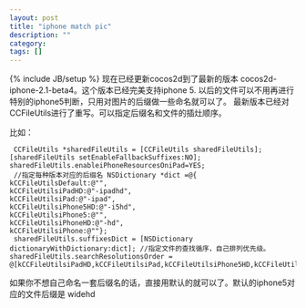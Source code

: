 ```yaml
---
layout: post
title: "iphone match pic"
description: ""
category: 
tags: []
---
```

{% include JB/setup %}
现在已经更新cocos2d到了最新的版本 cocos2d-iphone-2.1-beta4。这个版本已经完美支持iphone 5.
以后的文件可以不用再进行特别的iphone5判断，只用对图片的后缀做一些命名就可以了。
最新版本已经对CCFileUtils进行了重写。可以指定后缀名和文件的插灶顺序。

比如：

     CCFileUtils *sharedFileUtils = [CCFileUtils sharedFileUtils]; [sharedFileUtils setEnableFallbackSuffixes:NO];                     sharedFileUtils.enableiPhoneResourcesOniPad=YES;
     //指定每种版本对应的后缀名 NSDictionary *dict =@{ 
    kCCFileUtilsDefault:@"",
    kCCFileUtilsiPadHD:@"-ipadhd",
    kCCFileUtilsiPad:@"-ipad",
    kCCFileUtilsiPhone5HD:@"-i5hd",
    kCCFileUtilsiPhone5:@"",
    kCCFileUtilsiPhoneHD:@"-hd",
    kCCFileUtilsiPhone:@""};
     sharedFileUtils.suffixesDict = [NSDictionary dictionaryWithDictionary:dict]; //指定文件的查找循序，自己排列优先级。 sharedFileUtils.searchResolutionsOrder = @[kCCFileUtilsiPadHD,kCCFileUtilsiPad,kCCFileUtilsiPhone5HD,kCCFileUtilsiPhoneHD,kCCFileUtilsiPhone5,kCCFileUtilsiPhone];


如果你不想自己命名一套后缀名的话，直接用默认的就可以了。默认的iphone5对应的文件后缀是 widehd
